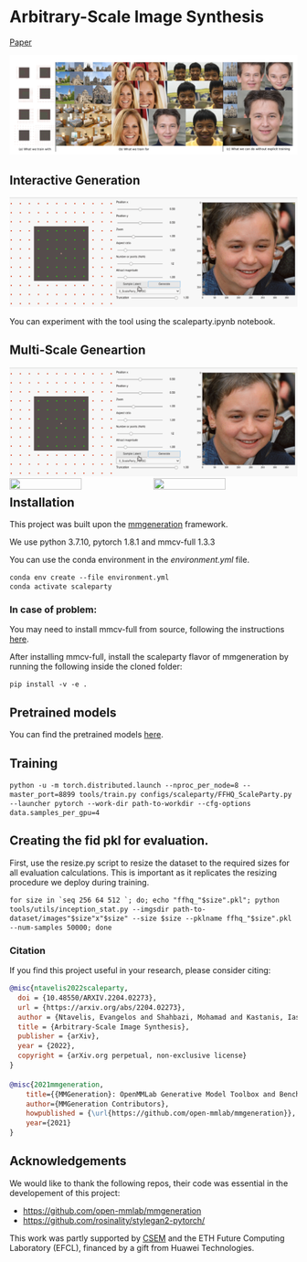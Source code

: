 # Arbitrary-Scale Image Synthesis

[Paper](https://arxiv.org/abs/2204.02273) 

![Teaser](./visuals/teaser.png)

## Interactive Generation
![til](./visuals/scaleparty.gif)

You can experiment with the tool using the scaleparty.ipynb notebook.


## Multi-Scale Geneartion 

![til](./visuals/scaleparty.gif)
<img src="./visuals/zoom0.gif" align="left" height="50%" width="50%">
<img src="./visuals/zoom1.gif" align="left" height="50%" width="50%">

## Installation 
This project was built upon the [mmgeneration](https://github.com/open-mmlab/mmgeneration) framework.

We use python 3.7.10, pytorch 1.8.1 and mmcv-full 1.3.3

You can use the conda environment in the _environment.yml_ file.

```
conda env create --file environment.yml
conda activate scaleparty
```

### In case of problem:
You may need to install mmcv-full from source, following the instructions [here](https://mmcv.readthedocs.io/en/latest/get_started/installation.html).

After installing mmcv-full, install the scaleparty flavor of mmgeneration by running the following inside the cloned folder:

```
pip install -v -e .
```

## Pretrained models

You can find the pretrained models [here](https://owncloud.csem.ch/owncloud/index.php/s/DREiMu9BktcGuS9).

## Training

```
python -u -m torch.distributed.launch --nproc_per_node=8 --master_port=8899 tools/train.py configs/scaleparty/FFHQ_ScaleParty.py --launcher pytorch --work-dir path-to-workdir --cfg-options data.samples_per_gpu=4 
``` 

## Creating the fid pkl for evaluation. 
First, use the resize.py script to resize the dataset to the required sizes for all evaluation calculations. This is important as it replicates the resizing procedure we deploy during training.

```
for size in `seq 256 64 512 `; do; echo "ffhq_"$size".pkl"; python tools/utils/inception_stat.py --imgsdir path-to-dataset/images"$size"x"$size" --size $size --pklname ffhq_"$size".pkl  --num-samples 50000; done
```

</code></pre>

### Citation

If you find this project useful in your research, please consider citing:

```BibTeX
@misc{ntavelis2022scaleparty,
  doi = {10.48550/ARXIV.2204.02273},
  url = {https://arxiv.org/abs/2204.02273},
  author = {Ntavelis, Evangelos and Shahbazi, Mohamad and Kastanis, Iason and Timofte, Radu and Danelljan, Martin and Van Gool, Luc},
  title = {Arbitrary-Scale Image Synthesis},
  publisher = {arXiv},
  year = {2022},
  copyright = {arXiv.org perpetual, non-exclusive license}
}

@misc{2021mmgeneration,
    title={{MMGeneration}: OpenMMLab Generative Model Toolbox and Benchmark},
    author={MMGeneration Contributors},
    howpublished = {\url{https://github.com/open-mmlab/mmgeneration}},
    year={2021}
}
```

## Acknowledgements
We would like to thank the following repos, their code was essential in the developement of this project:
- https://github.com/open-mmlab/mmgeneration
- https://github.com/rosinality/stylegan2-pytorch/


This work was partly supported by [CSEM](https://www.csem.ch) and the ETH Future Computing Laboratory (EFCL), financed by a gift from Huawei Technologies.

